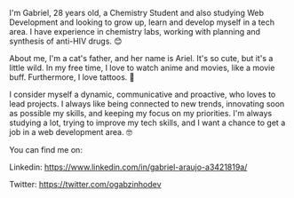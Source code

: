 I'm Gabriel, 28 years old, a Chemistry Student and also studying Web Development and looking to grow up, 
learn and develop myself in a tech area. I have experience in chemistry labs, working with planning and synthesis of anti-HIV drugs. 😊

About me, I'm a cat's father, and her name is Ariel. It's so cute, but it's a little wild. 
In my free time, I love to watch anime and movies, like a movie buff. Furthermore, I love tattoos. 🎥

I consider myself a dynamic, communicative and proactive, who loves to lead projects. 
I always like being connected to new trends, innovating soon as possible my skills, and keeping my focus on my priorities. 
I'm always studying a lot, trying to improve my tech skills, and I want a chance to get a job in a web development area. 🤓


You can find me on:

Linkedin: https://www.linkedin.com/in/gabriel-araujo-a3421819a/

Twitter: https://twitter.com/ogabzinhodev
